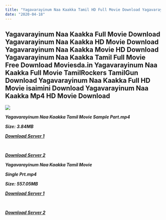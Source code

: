 ```yaml
---
title: "Yagavarayinum Naa Kaakka Tamil HD Full Movie Download Yagavarayinum Naa Kaakka Tamil HD Movie Download"
date: "2020-04-18"
---
```


## Yagavarayinum Naa Kaakka Full Movie Download Yagavarayinum Naa Kaakka HD Movie Download Yagavarayinum Naa Kaakka Movie HD Download Yagavarayinum Naa Kaakka Tamil Full Movie Free Download Moviesda.in Yagavarayinum Naa Kaakka Full Movie TamilRockers TamilGun Download Yagavarayinum Naa Kaakka Full HD Movie isaimini Download Yagavarayinum Naa Kaakka Mp4 HD Movie Download

![](https://images.moviebuff.com/59e91b5f-8d12-433d-9021-3061429c0c7e?w=1000)

**_Yagavarayinum Naa Kaakka Tamil Movie Sample Part.mp4_**

**_Size:_** **_3.84MB_**

**_[Download Server 1](http://s1.uptofiles.net//files/Tamil{300377c8a1a3ba2999b4bbe3381b1ea1a812b0b70d21946c68d529294a5c2999}202015{300377c8a1a3ba2999b4bbe3381b1ea1a812b0b70d21946c68d529294a5c2999}20Movies/Yagavarayinum{300377c8a1a3ba2999b4bbe3381b1ea1a812b0b70d21946c68d529294a5c2999}20Naa{300377c8a1a3ba2999b4bbe3381b1ea1a812b0b70d21946c68d529294a5c2999}20Kaakka{300377c8a1a3ba2999b4bbe3381b1ea1a812b0b70d21946c68d529294a5c2999}20(2015)/Yagavarayinum{300377c8a1a3ba2999b4bbe3381b1ea1a812b0b70d21946c68d529294a5c2999}20Naa{300377c8a1a3ba2999b4bbe3381b1ea1a812b0b70d21946c68d529294a5c2999}20Kaakka{300377c8a1a3ba2999b4bbe3381b1ea1a812b0b70d21946c68d529294a5c2999}20(640x360)/Yagavarayinum{300377c8a1a3ba2999b4bbe3381b1ea1a812b0b70d21946c68d529294a5c2999}20Naa{300377c8a1a3ba2999b4bbe3381b1ea1a812b0b70d21946c68d529294a5c2999}20Kaakka{300377c8a1a3ba2999b4bbe3381b1ea1a812b0b70d21946c68d529294a5c2999}20HD{300377c8a1a3ba2999b4bbe3381b1ea1a812b0b70d21946c68d529294a5c2999}20Sample.mp4)_**

**_[  
](http://s1.uptofiles.net//files/Tamil{300377c8a1a3ba2999b4bbe3381b1ea1a812b0b70d21946c68d529294a5c2999}202015{300377c8a1a3ba2999b4bbe3381b1ea1a812b0b70d21946c68d529294a5c2999}20Movies/Yagavarayinum{300377c8a1a3ba2999b4bbe3381b1ea1a812b0b70d21946c68d529294a5c2999}20Naa{300377c8a1a3ba2999b4bbe3381b1ea1a812b0b70d21946c68d529294a5c2999}20Kaakka{300377c8a1a3ba2999b4bbe3381b1ea1a812b0b70d21946c68d529294a5c2999}20(2015)/Yagavarayinum{300377c8a1a3ba2999b4bbe3381b1ea1a812b0b70d21946c68d529294a5c2999}20Naa{300377c8a1a3ba2999b4bbe3381b1ea1a812b0b70d21946c68d529294a5c2999}20Kaakka{300377c8a1a3ba2999b4bbe3381b1ea1a812b0b70d21946c68d529294a5c2999}20(640x360)/Yagavarayinum{300377c8a1a3ba2999b4bbe3381b1ea1a812b0b70d21946c68d529294a5c2999}20Naa{300377c8a1a3ba2999b4bbe3381b1ea1a812b0b70d21946c68d529294a5c2999}20Kaakka{300377c8a1a3ba2999b4bbe3381b1ea1a812b0b70d21946c68d529294a5c2999}20HD{300377c8a1a3ba2999b4bbe3381b1ea1a812b0b70d21946c68d529294a5c2999}20Sample.mp4)_**

**_[Download Server 2](http://s1.uptofiles.net//files/Tamil{300377c8a1a3ba2999b4bbe3381b1ea1a812b0b70d21946c68d529294a5c2999}202015{300377c8a1a3ba2999b4bbe3381b1ea1a812b0b70d21946c68d529294a5c2999}20Movies/Yagavarayinum{300377c8a1a3ba2999b4bbe3381b1ea1a812b0b70d21946c68d529294a5c2999}20Naa{300377c8a1a3ba2999b4bbe3381b1ea1a812b0b70d21946c68d529294a5c2999}20Kaakka{300377c8a1a3ba2999b4bbe3381b1ea1a812b0b70d21946c68d529294a5c2999}20(2015)/Yagavarayinum{300377c8a1a3ba2999b4bbe3381b1ea1a812b0b70d21946c68d529294a5c2999}20Naa{300377c8a1a3ba2999b4bbe3381b1ea1a812b0b70d21946c68d529294a5c2999}20Kaakka{300377c8a1a3ba2999b4bbe3381b1ea1a812b0b70d21946c68d529294a5c2999}20(640x360)/Yagavarayinum{300377c8a1a3ba2999b4bbe3381b1ea1a812b0b70d21946c68d529294a5c2999}20Naa{300377c8a1a3ba2999b4bbe3381b1ea1a812b0b70d21946c68d529294a5c2999}20Kaakka{300377c8a1a3ba2999b4bbe3381b1ea1a812b0b70d21946c68d529294a5c2999}20HD{300377c8a1a3ba2999b4bbe3381b1ea1a812b0b70d21946c68d529294a5c2999}20Sample.mp4)_**

**_Yagavarayinum Naa Kaakka Tamil Movie_** 

**_Single Prt.mp4_**

**_Size:_** **_557.05MB_**

**_[Download Server 1](http://s1.uptofiles.net//files/Tamil{300377c8a1a3ba2999b4bbe3381b1ea1a812b0b70d21946c68d529294a5c2999}202015{300377c8a1a3ba2999b4bbe3381b1ea1a812b0b70d21946c68d529294a5c2999}20Movies/Yagavarayinum{300377c8a1a3ba2999b4bbe3381b1ea1a812b0b70d21946c68d529294a5c2999}20Naa{300377c8a1a3ba2999b4bbe3381b1ea1a812b0b70d21946c68d529294a5c2999}20Kaakka{300377c8a1a3ba2999b4bbe3381b1ea1a812b0b70d21946c68d529294a5c2999}20(2015)/Yagavarayinum{300377c8a1a3ba2999b4bbe3381b1ea1a812b0b70d21946c68d529294a5c2999}20Naa{300377c8a1a3ba2999b4bbe3381b1ea1a812b0b70d21946c68d529294a5c2999}20Kaakka{300377c8a1a3ba2999b4bbe3381b1ea1a812b0b70d21946c68d529294a5c2999}20(640x360)/Yagavarayinum{300377c8a1a3ba2999b4bbe3381b1ea1a812b0b70d21946c68d529294a5c2999}20Naa{300377c8a1a3ba2999b4bbe3381b1ea1a812b0b70d21946c68d529294a5c2999}20Kaakka{300377c8a1a3ba2999b4bbe3381b1ea1a812b0b70d21946c68d529294a5c2999}20HD.mp4)_**

**_[  
](http://s1.uptofiles.net//files/Tamil{300377c8a1a3ba2999b4bbe3381b1ea1a812b0b70d21946c68d529294a5c2999}202015{300377c8a1a3ba2999b4bbe3381b1ea1a812b0b70d21946c68d529294a5c2999}20Movies/Yagavarayinum{300377c8a1a3ba2999b4bbe3381b1ea1a812b0b70d21946c68d529294a5c2999}20Naa{300377c8a1a3ba2999b4bbe3381b1ea1a812b0b70d21946c68d529294a5c2999}20Kaakka{300377c8a1a3ba2999b4bbe3381b1ea1a812b0b70d21946c68d529294a5c2999}20(2015)/Yagavarayinum{300377c8a1a3ba2999b4bbe3381b1ea1a812b0b70d21946c68d529294a5c2999}20Naa{300377c8a1a3ba2999b4bbe3381b1ea1a812b0b70d21946c68d529294a5c2999}20Kaakka{300377c8a1a3ba2999b4bbe3381b1ea1a812b0b70d21946c68d529294a5c2999}20(640x360)/Yagavarayinum{300377c8a1a3ba2999b4bbe3381b1ea1a812b0b70d21946c68d529294a5c2999}20Naa{300377c8a1a3ba2999b4bbe3381b1ea1a812b0b70d21946c68d529294a5c2999}20Kaakka{300377c8a1a3ba2999b4bbe3381b1ea1a812b0b70d21946c68d529294a5c2999}20HD.mp4)_**

**_[Download Server 2](http://s1.uptofiles.net//files/Tamil{300377c8a1a3ba2999b4bbe3381b1ea1a812b0b70d21946c68d529294a5c2999}202015{300377c8a1a3ba2999b4bbe3381b1ea1a812b0b70d21946c68d529294a5c2999}20Movies/Yagavarayinum{300377c8a1a3ba2999b4bbe3381b1ea1a812b0b70d21946c68d529294a5c2999}20Naa{300377c8a1a3ba2999b4bbe3381b1ea1a812b0b70d21946c68d529294a5c2999}20Kaakka{300377c8a1a3ba2999b4bbe3381b1ea1a812b0b70d21946c68d529294a5c2999}20(2015)/Yagavarayinum{300377c8a1a3ba2999b4bbe3381b1ea1a812b0b70d21946c68d529294a5c2999}20Naa{300377c8a1a3ba2999b4bbe3381b1ea1a812b0b70d21946c68d529294a5c2999}20Kaakka{300377c8a1a3ba2999b4bbe3381b1ea1a812b0b70d21946c68d529294a5c2999}20(640x360)/Yagavarayinum{300377c8a1a3ba2999b4bbe3381b1ea1a812b0b70d21946c68d529294a5c2999}20Naa{300377c8a1a3ba2999b4bbe3381b1ea1a812b0b70d21946c68d529294a5c2999}20Kaakka{300377c8a1a3ba2999b4bbe3381b1ea1a812b0b70d21946c68d529294a5c2999}20HD.mp4)_**
